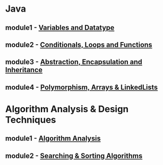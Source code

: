 # Java 
## module1 - [Variables and Datatype](https://github.com/shivakumaryevunja/Upgrade-campus-6521-Sept/blob/main/module/Variables%20and%20Datatype) 
## module2 - [Conditionals, Loops and Functions](https://github.com/shivakumaryevunja/Upgrade-campus-6521-Sept/blob/main/module/Conditionals%2C%20Loops%20%26%20Functions)
## module3 - [Abstraction, Encapsulation and Inheritance](https://github.com/shivakumaryevunja/Upgrade-campus-6521-Sept/blob/main/module/Abstraction%2C%20Encapsulation%20and%20Inheritance)
## module4 - [Polymorphism, Arrays & LinkedLists](https://github.com/shivakumaryevunja/Upgrade-campus-6521-Sept/blob/main/module/Polymorphism%2C%20Arrays%20%26%20LinkedLists)
# Algorithm Analysis & Design Techniques
## module1 - [Algorithm Analysis](https://github.com/shivakumaryevunja/Upgrade-campus-6521-Sept/blob/main/module/Algorithm%20Analysis)
## module2 - [Searching & Sorting Algorithms](https://github.com/shivakumaryevunja/Upgrade-campus-6521-Sept/blob/main/module/Searching%20%26%20Sorting%20Algorithms)
